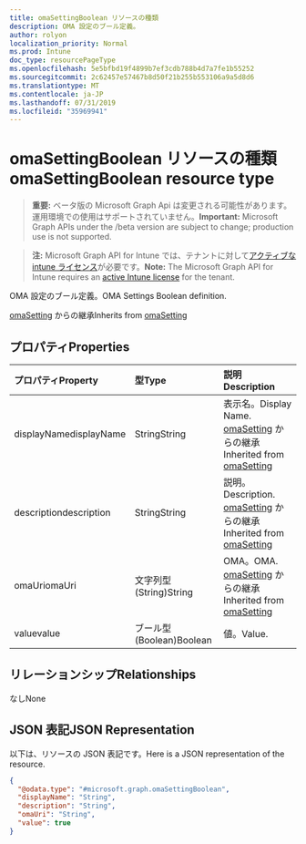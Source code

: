 ```yaml
---
title: omaSettingBoolean リソースの種類
description: OMA 設定のブール定義。
author: rolyon
localization_priority: Normal
ms.prod: Intune
doc_type: resourcePageType
ms.openlocfilehash: 5e5bfbd19f4899b7ef3cdb788b4d7a7fe1b55252
ms.sourcegitcommit: 2c62457e57467b8d50f21b255b553106a9a5d8d6
ms.translationtype: MT
ms.contentlocale: ja-JP
ms.lasthandoff: 07/31/2019
ms.locfileid: "35969941"
---
```

# <a name="omasettingboolean-resource-type"></a><span data-ttu-id="eea0d-103">omaSettingBoolean リソースの種類</span><span class="sxs-lookup"><span data-stu-id="eea0d-103">omaSettingBoolean resource type</span></span>

> <span data-ttu-id="eea0d-104">**重要:** ベータ版の Microsoft Graph Api は変更される可能性があります。運用環境での使用はサポートされていません。</span><span class="sxs-lookup"><span data-stu-id="eea0d-104">**Important:** Microsoft Graph APIs under the /beta version are subject to change; production use is not supported.</span></span>

> <span data-ttu-id="eea0d-105">**注:** Microsoft Graph API for Intune では、テナントに対して[アクティブな intune ライセンス](https://go.microsoft.com/fwlink/?linkid=839381)が必要です。</span><span class="sxs-lookup"><span data-stu-id="eea0d-105">**Note:** The Microsoft Graph API for Intune requires an [active Intune license](https://go.microsoft.com/fwlink/?linkid=839381) for the tenant.</span></span>

<span data-ttu-id="eea0d-106">OMA 設定のブール定義。</span><span class="sxs-lookup"><span data-stu-id="eea0d-106">OMA Settings Boolean definition.</span></span>


<span data-ttu-id="eea0d-107">[omaSetting](../resources/intune-deviceconfig-omasetting.md) からの継承</span><span class="sxs-lookup"><span data-stu-id="eea0d-107">Inherits from [omaSetting](../resources/intune-deviceconfig-omasetting.md)</span></span>

## <a name="properties"></a><span data-ttu-id="eea0d-108">プロパティ</span><span class="sxs-lookup"><span data-stu-id="eea0d-108">Properties</span></span>
|<span data-ttu-id="eea0d-109">プロパティ</span><span class="sxs-lookup"><span data-stu-id="eea0d-109">Property</span></span>|<span data-ttu-id="eea0d-110">型</span><span class="sxs-lookup"><span data-stu-id="eea0d-110">Type</span></span>|<span data-ttu-id="eea0d-111">説明</span><span class="sxs-lookup"><span data-stu-id="eea0d-111">Description</span></span>|
|:---|:---|:---|
|<span data-ttu-id="eea0d-112">displayName</span><span class="sxs-lookup"><span data-stu-id="eea0d-112">displayName</span></span>|<span data-ttu-id="eea0d-113">String</span><span class="sxs-lookup"><span data-stu-id="eea0d-113">String</span></span>|<span data-ttu-id="eea0d-114">表示名。</span><span class="sxs-lookup"><span data-stu-id="eea0d-114">Display Name.</span></span> <span data-ttu-id="eea0d-115">[omaSetting](../resources/intune-deviceconfig-omasetting.md) からの継承</span><span class="sxs-lookup"><span data-stu-id="eea0d-115">Inherited from [omaSetting](../resources/intune-deviceconfig-omasetting.md)</span></span>|
|<span data-ttu-id="eea0d-116">description</span><span class="sxs-lookup"><span data-stu-id="eea0d-116">description</span></span>|<span data-ttu-id="eea0d-117">String</span><span class="sxs-lookup"><span data-stu-id="eea0d-117">String</span></span>|<span data-ttu-id="eea0d-118">説明。</span><span class="sxs-lookup"><span data-stu-id="eea0d-118">Description.</span></span> <span data-ttu-id="eea0d-119">[omaSetting](../resources/intune-deviceconfig-omasetting.md) からの継承</span><span class="sxs-lookup"><span data-stu-id="eea0d-119">Inherited from [omaSetting](../resources/intune-deviceconfig-omasetting.md)</span></span>|
|<span data-ttu-id="eea0d-120">omaUri</span><span class="sxs-lookup"><span data-stu-id="eea0d-120">omaUri</span></span>|<span data-ttu-id="eea0d-121">文字列型 (String)</span><span class="sxs-lookup"><span data-stu-id="eea0d-121">String</span></span>|<span data-ttu-id="eea0d-122">OMA。</span><span class="sxs-lookup"><span data-stu-id="eea0d-122">OMA.</span></span> <span data-ttu-id="eea0d-123">[omaSetting](../resources/intune-deviceconfig-omasetting.md) からの継承</span><span class="sxs-lookup"><span data-stu-id="eea0d-123">Inherited from [omaSetting](../resources/intune-deviceconfig-omasetting.md)</span></span>|
|<span data-ttu-id="eea0d-124">value</span><span class="sxs-lookup"><span data-stu-id="eea0d-124">value</span></span>|<span data-ttu-id="eea0d-125">ブール型 (Boolean)</span><span class="sxs-lookup"><span data-stu-id="eea0d-125">Boolean</span></span>|<span data-ttu-id="eea0d-126">値。</span><span class="sxs-lookup"><span data-stu-id="eea0d-126">Value.</span></span>|

## <a name="relationships"></a><span data-ttu-id="eea0d-127">リレーションシップ</span><span class="sxs-lookup"><span data-stu-id="eea0d-127">Relationships</span></span>
<span data-ttu-id="eea0d-128">なし</span><span class="sxs-lookup"><span data-stu-id="eea0d-128">None</span></span>

## <a name="json-representation"></a><span data-ttu-id="eea0d-129">JSON 表記</span><span class="sxs-lookup"><span data-stu-id="eea0d-129">JSON Representation</span></span>
<span data-ttu-id="eea0d-130">以下は、リソースの JSON 表記です。</span><span class="sxs-lookup"><span data-stu-id="eea0d-130">Here is a JSON representation of the resource.</span></span>
<!-- {
  "blockType": "resource",
  "@odata.type": "microsoft.graph.omaSettingBoolean"
}
-->
``` json
{
  "@odata.type": "#microsoft.graph.omaSettingBoolean",
  "displayName": "String",
  "description": "String",
  "omaUri": "String",
  "value": true
}
```





